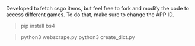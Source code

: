 Developed to fetch csgo items, but feel free to fork and modify the code to access different games. To do that, make sure to change the APP ID.

> pip install bs4

> python3 webscrape.py
> python3 create_dict.py